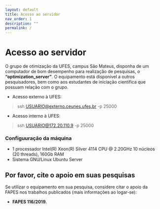 ```yaml
---
layout: default
title: Acesso ao servidor
nav_order: 1
description: ""
permalink: /
---
```


# Acesso ao servidor

<!-- ## ATENÇÃO: SERVIDOR INDISPONÍVEL NO MOMENTO. Não há previsão para o retorno. -->

O grupo de otimização da UFES, campus São Mateus, disponha de um computador de bom desempenho para realização de pesquisas, o **“optimization_server”**. O equipamento está disponível a outros pesquisadores, bem como aos estudantes de iniciação científica que possuam relação com o grupo.

- Acesso externo à UFES:
>ssh USUARIO@externo.ceunes.ufes.br -p 25000

- Acesso interno à UFES:
> ssh USUARIO@172.20.110.9 -p 25000

### Configuuração da máquina

- 1 processador Intel(R) Xeon(R) Silver 4114 CPU @ 2.20GHz 10 núcleos (20 threads), 160Gb RAM
- Sistema GNU/Linux Ubuntu Server

## Por favor, cite o apoio em suas pesquisas

Se utilizar o equipamento em sua pesquisa, considere citar o apoio da FAPES nos trabalhos publicados (mais informações ao logar-se):
- **FAPES 116/2019.**
